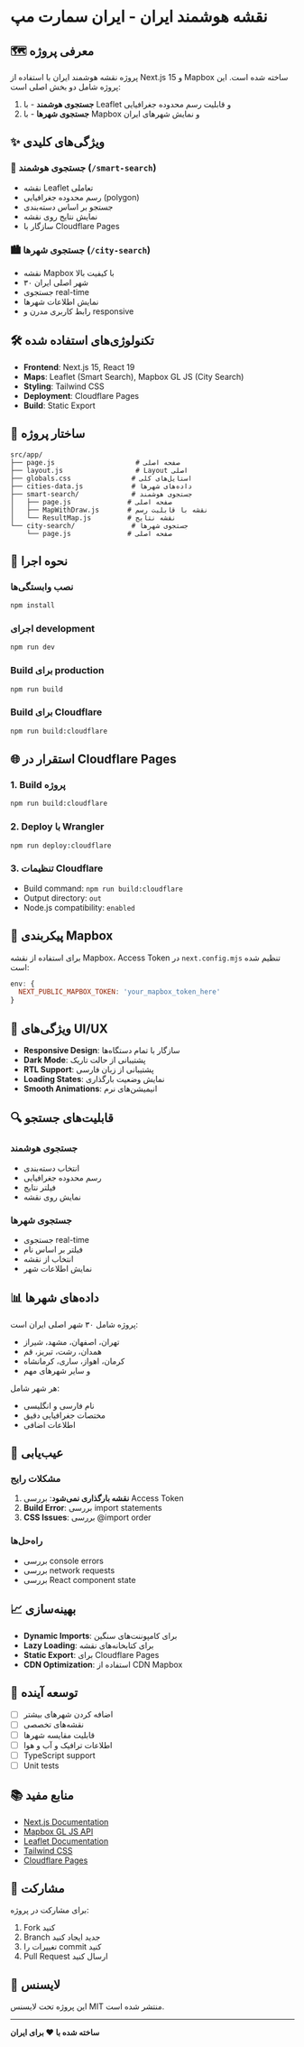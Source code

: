 # نقشه هوشمند ایران - ایران سمارت مپ

## 🗺️ معرفی پروژه

پروژه نقشه هوشمند ایران با استفاده از Next.js 15 و Mapbox ساخته شده است. این پروژه شامل دو بخش اصلی است:

1. **جستجوی هوشمند** - با Leaflet و قابلیت رسم محدوده جغرافیایی
2. **جستجوی شهرها** - با Mapbox و نمایش شهرهای ایران

## ✨ ویژگی‌های کلیدی

### 🚀 جستجوی هوشمند (`/smart-search`)
- نقشه Leaflet تعاملی
- رسم محدوده جغرافیایی (polygon)
- جستجو بر اساس دسته‌بندی
- نمایش نتایج روی نقشه
- سازگار با Cloudflare Pages

### 🏙️ جستجوی شهرها (`/city-search`)
- نقشه Mapbox با کیفیت بالا
- ۳۰ شهر اصلی ایران
- جستجوی real-time
- نمایش اطلاعات شهرها
- رابط کاربری مدرن و responsive

## 🛠️ تکنولوژی‌های استفاده شده

- **Frontend**: Next.js 15, React 19
- **Maps**: Leaflet (Smart Search), Mapbox GL JS (City Search)
- **Styling**: Tailwind CSS
- **Deployment**: Cloudflare Pages
- **Build**: Static Export

## 📁 ساختار پروژه

```
src/app/
├── page.js                    # صفحه اصلی
├── layout.js                  # Layout اصلی
├── globals.css               # استایل‌های کلی
├── cities-data.js            # داده‌های شهرها
├── smart-search/             # جستجوی هوشمند
│   ├── page.js              # صفحه اصلی
│   ├── MapWithDraw.js       # نقشه با قابلیت رسم
│   └── ResultMap.js         # نقشه نتایج
└── city-search/              # جستجوی شهرها
    └── page.js              # صفحه اصلی
```

## 🚀 نحوه اجرا

### نصب وابستگی‌ها
```bash
npm install
```

### اجرای development
```bash
npm run dev
```

### Build برای production
```bash
npm run build
```

### Build برای Cloudflare
```bash
npm run build:cloudflare
```

## 🌐 استقرار در Cloudflare Pages

### 1. Build پروژه
```bash
npm run build:cloudflare
```

### 2. Deploy با Wrangler
```bash
npm run deploy:cloudflare
```

### 3. تنظیمات Cloudflare
- Build command: `npm run build:cloudflare`
- Output directory: `out`
- Node.js compatibility: `enabled`

## 🔑 پیکربندی Mapbox

برای استفاده از نقشه Mapbox، Access Token در `next.config.mjs` تنظیم شده است:

```javascript
env: {
  NEXT_PUBLIC_MAPBOX_TOKEN: 'your_mapbox_token_here'
}
```

## 📱 ویژگی‌های UI/UX

- **Responsive Design**: سازگار با تمام دستگاه‌ها
- **Dark Mode**: پشتیبانی از حالت تاریک
- **RTL Support**: پشتیبانی از زبان فارسی
- **Loading States**: نمایش وضعیت بارگذاری
- **Smooth Animations**: انیمیشن‌های نرم

## 🔍 قابلیت‌های جستجو

### جستجوی هوشمند
- انتخاب دسته‌بندی
- رسم محدوده جغرافیایی
- فیلتر نتایج
- نمایش روی نقشه

### جستجوی شهرها
- جستجوی real-time
- فیلتر بر اساس نام
- انتخاب از نقشه
- نمایش اطلاعات شهر

## 📊 داده‌های شهرها

پروژه شامل ۳۰ شهر اصلی ایران است:
- تهران، اصفهان، مشهد، شیراز
- همدان، رشت، تبریز، قم
- کرمان، اهواز، ساری، کرمانشاه
- و سایر شهرهای مهم

هر شهر شامل:
- نام فارسی و انگلیسی
- مختصات جغرافیایی دقیق
- اطلاعات اضافی

## 🚧 عیب‌یابی

### مشکلات رایج
1. **نقشه بارگذاری نمی‌شود**: بررسی Access Token
2. **Build Error**: بررسی import statements
3. **CSS Issues**: بررسی @import order

### راه‌حل‌ها
- بررسی console errors
- بررسی network requests
- بررسی React component state

## 📈 بهینه‌سازی

- **Dynamic Imports**: برای کامپوننت‌های سنگین
- **Lazy Loading**: برای کتابخانه‌های نقشه
- **Static Export**: برای Cloudflare Pages
- **CDN Optimization**: استفاده از CDN Mapbox

## 🔮 توسعه آینده

- [ ] اضافه کردن شهرهای بیشتر
- [ ] نقشه‌های تخصصی
- [ ] قابلیت مقایسه شهرها
- [ ] اطلاعات ترافیک و آب و هوا
- [ ] TypeScript support
- [ ] Unit tests

## 📚 منابع مفید

- [Next.js Documentation](https://nextjs.org/docs)
- [Mapbox GL JS API](https://docs.mapbox.com/mapbox-gl-js/api/)
- [Leaflet Documentation](https://leafletjs.com/reference.html)
- [Tailwind CSS](https://tailwindcss.com/docs)
- [Cloudflare Pages](https://developers.cloudflare.com/pages/)

## 🤝 مشارکت

برای مشارکت در پروژه:
1. Fork کنید
2. Branch جدید ایجاد کنید
3. تغییرات را commit کنید
4. Pull Request ارسال کنید

## 📄 لایسنس

این پروژه تحت لایسنس MIT منتشر شده است.

---

**ساخته شده با ❤️ برای ایران**
